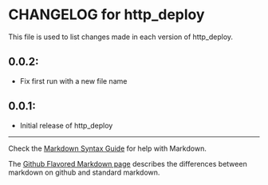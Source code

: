 # CHANGELOG for http_deploy

This file is used to list changes made in each version of http_deploy.

## 0.0.2:

* Fix first run with a new file name

## 0.0.1:

* Initial release of http_deploy

- - -
Check the [Markdown Syntax Guide](http://daringfireball.net/projects/markdown/syntax) for help with Markdown.

The [Github Flavored Markdown page](http://github.github.com/github-flavored-markdown/) describes the differences between markdown on github and standard markdown.
